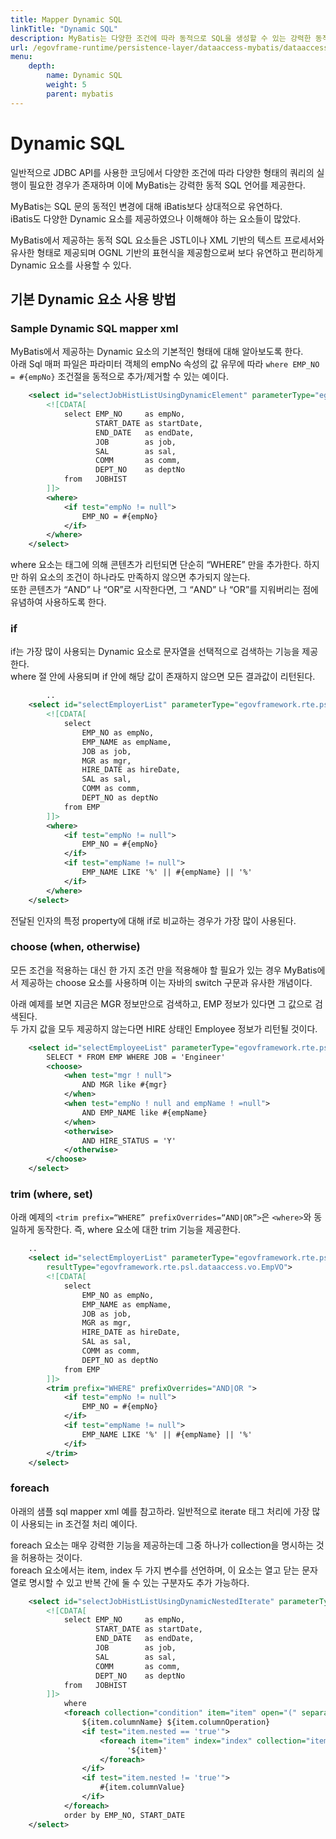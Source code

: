 ```yaml
---
title: Mapper Dynamic SQL
linkTitle: "Dynamic SQL"
description: MyBatis는 다양한 조건에 따라 동적으로 SQL을 생성할 수 있는 강력한 동적 SQL 기능을 제공하며, OGNL 기반의 표현식을 통해 유연하고 편리하게 사용할 수 있다. 이는 iBatis보다 간단하고 직관적인 방식으로 동적 SQL 처리를 가능하게 한다.
url: /egovframe-runtime/persistence-layer/dataaccess-mybatis/dataaccess-mybatis-dynamic-sql/
menu:
    depth:
        name: Dynamic SQL
        weight: 5
        parent: mybatis
---
```

# Dynamic SQL

일반적으로 JDBC API를 사용한 코딩에서 다양한 조건에 따라 다양한 형태의 쿼리의 실행이 필요한 경우가 존재하며 이에 MyBatis는 강력한 동적 SQL 언어를 제공한다.

MyBatis는 SQL 문의 동적인 변경에 대해 iBatis보다 상대적으로 유연하다.<br>
iBatis도 다양한 Dynamic 요소를 제공하였으나 이해해야 하는 요소들이 많았다.

MyBatis에서 제공하는 동적 SQL 요소들은 JSTL이나 XML 기반의 텍스트 프로세서와 유사한 형태로 제공되며 OGNL 기반의 표현식을 제공함으로써 보다 유연하고 편리하게 Dynamic 요소를 사용할 수 있다.

## 기본 Dynamic 요소 사용 방법

### Sample Dynamic SQL mapper xml

MyBatis에서 제공하는 Dynamic 요소의 기본적인 형태에 대해 알아보도록 한다.<br>
아래 Sql 매퍼 파일은 파라미터 객체의 empNo 속성의 값 유무에 따라 `where EMP_NO = #{empNo}` 조건절을 동적으로 추가/제거할 수 있는 예이다.

```xml
	<select id="selectJobHistListUsingDynamicElement" parameterType="egovframework.rte.psl.dataaccess.vo.JobHistVO" resultMap="egovframework.rte.psl.dataaccess.vo.JobHistVO">
		<![CDATA[
			select EMP_NO     as empNo,
			       START_DATE as startDate,
			       END_DATE   as endDate,
			       JOB        as job,
			       SAL        as sal,
			       COMM       as comm,
			       DEPT_NO    as deptNo
			from   JOBHIST
		]]>
		<where>
			<if test="empNo != null">
				EMP_NO = #{empNo}				
			</if>		
		</where>
	</select>
```

where 요소는 태그에 의해 콘텐츠가 리턴되면 단순히 “WHERE” 만을 추가한다. 하지만 하위 요소의 조건이 하나라도 만족하지 않으면 추가되지 않는다.<br>
또한 콘텐츠가 “AND” 나 “OR”로 시작한다면, 그 “AND” 나 “OR”를 지워버리는 점에 유념하여 사용하도록 한다.

### if

if는 가장 많이 사용되는 Dynamic 요소로 문자열을 선택적으로 검색하는 기능을 제공한다.<br>
where 절 안에 사용되며 if 안에 해당 값이 존재하지 않으면 모든 결과값이 리턴된다.

```xml
        ..
	<select id="selectEmployerList" parameterType="egovframework.rte.psl.dataaccess.vo.EmpVO" resultType="egovframework.rte.psl.dataaccess.vo.EmpVO">
		<![CDATA[
			select
				EMP_NO as empNo,
				EMP_NAME as empName,
				JOB as job,
				MGR as mgr,
				HIRE_DATE as hireDate,
				SAL as sal,
				COMM as comm,
				DEPT_NO as deptNo
			from EMP
		]]>
		<where>
			<if test="empNo != null">
				EMP_NO = #{empNo}
			</if>
			<if test="empName != null">
				EMP_NAME LIKE '%' || #{empName} || '%'
			</if>
		</where>
	</select>
```
전달된 인자의 특정 property에 대해 if로 비교하는 경우가 가장 많이 사용된다.

### choose (when, otherwise)

모든 조건을 적용하는 대신 한 가지 조건 만을 적용해야 할 필요가 있는 경우 MyBatis에서 제공하는 choose 요소를 사용하며 이는 자바의 switch 구문과 유사한 개념이다.

아래 예제를 보면 지금은 MGR 정보만으로 검색하고, EMP 정보가 있다면 그 값으로 검색된다.<br>
두 가지 값을 모두 제공하지 않는다면 HIRE 상태인 Employee 정보가 리턴될 것이다.

```xml
	<select id="selectEmployeeList" parameterType="egovframework.rte.psl.dataaccess.vo.EmpVO" resultType="egovframework.rte.psl.dataaccess.vo.EmpVO">
		SELECT * FROM EMP WHERE JOB = 'Engineer'
		<choose>
			<when test="mgr ! null">
				AND MGR like #{mgr}
			</when>
			<when test="empNo ! null and empName ! =null">
				AND EMP_NAME like #{empName}
			</when>
			<otherwise>
				AND HIRE_STATUS = 'Y'
			</otherwise>
		</choose>
	</select>
```

### trim (where, set)

아래 예제의 `<trim prefix=“WHERE” prefixOverrides=“AND|OR”>`은 `<where>`와 동일하게 동작한다. 즉, where 요소에 대한 trim 기능을 제공한다.

```xml
	..
	<select id="selectEmployerList" parameterType="egovframework.rte.psl.dataaccess.vo.EmpVO"
		resultType="egovframework.rte.psl.dataaccess.vo.EmpVO">
		<![CDATA[
			select
				EMP_NO as empNo,
				EMP_NAME as empName,
				JOB as job,
				MGR as mgr,
				HIRE_DATE as hireDate,
				SAL as sal,
				COMM as comm,
				DEPT_NO as deptNo
			from EMP
		]]>
		<trim prefix="WHERE" prefixOverrides="AND|OR ">
			<if test="empNo != null">
				EMP_NO = #{empNo}
			</if>
			<if test="empName != null">
				EMP_NAME LIKE '%' || #{empName} || '%'
			</if>
		</trim>
	</select>
```

### foreach
아래의 샘플 sql mapper xml 예를 참고하라. 일반적으로 iterate 태그 처리에 가장 많이 사용되는 in 조건절 처리 예이다.

foreach 요소는 매우 강력한 기능을 제공하는데 그중 하나가 collection을 명시하는 것을 허용하는 것이다.<br>
foreach 요소에서는 item, index 두 가지 변수를 선언하며, 이 요소는 열고 닫는 문자열로 명시할 수 있고 반복 간에 둘 수 있는 구분자도 추가 가능하다.

```xml
	<select id="selectJobHistListUsingDynamicNestedIterate" parameterType="egovframework.rte.psl.dataaccess.util.EgovMap" resultMap="jobHistVO">
		<![CDATA[
			select EMP_NO     as empNo,
			       START_DATE as startDate,
			       END_DATE   as endDate,
			       JOB        as job,
			       SAL        as sal,
			       COMM       as comm,
			       DEPT_NO    as deptNo
			from   JOBHIST
		]]>
			where
			<foreach collection="condition" item="item" open="(" separator="and" close=")">
				${item.columnName} ${item.columnOperation} 
				<if test="item.nested == 'true'">
					<foreach item="item" index="index" collection="item.columnValue" open="(" separator="," close=")">
					      '${item}'
					</foreach>
				</if>
				<if test="item.nested != 'true'">
					#{item.columnValue}
				</if>
			</foreach>		
			order by EMP_NO, START_DATE
	</select>
```
